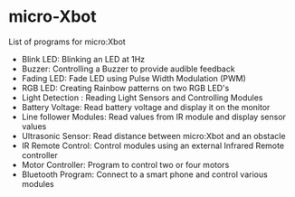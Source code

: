 # micro-Xbot
List of programs for micro:Xbot

 - Blink LED: Blinking an LED at 1Hz
 - Buzzer: Controlling a Buzzer to provide audible feedback
 - Fading LED: Fade LED using Pulse Width Modulation (PWM)
 - RGB LED: Creating Rainbow patterns on two RGB LED's
 - Light Detection : Reading Light Sensors and Controlling Modules
 - Battery Voltage: Read battery voltage and display it on the monitor
 - Line follower Modules: Read values from IR module and display sensor values
 - Ultrasonic Sensor: Read distance between micro:Xbot and an obstacle
 - IR Remote Control: Control modules using an external Infrared Remote controller
 - Motor Controller: Program to control two or four motors 
 - Bluetooth Program: Connect to a smart phone and control various modules
